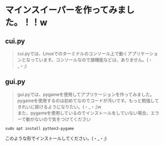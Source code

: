 # マインスイーパーを作ってみました。！！w

## cui.py
> cui.pyでは、Linuxでのターミナルのコンソール上で動くアプリケーションとなっています。コンソールなので旗機能などは、ありません。(・_・;)

## gui.py
> gui.pyでは、pygameを使用してアプリケーションを作ってみました。  
pygameを使用するのは初めてなのでコードが汚いです。もっと勉強してきれいに掛けるようになりたい。(・_・;)w  
また、pygameを使用しているのでインストールをしていない場合、エラーで動かないので気をつけてください

```shellscript
sudo apt install python3-pygame
```
このような形でインストールしてください。(・_・;)
